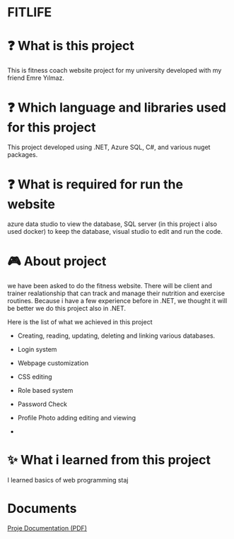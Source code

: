  # FITLIFE

 # :question: What is this project
 This is fitness coach website project for my university developed with my friend Emre Yılmaz.

 # :question: Which language and libraries used for this project
 This project developed using .NET, Azure SQL, C#, and various nuget packages.

 # :question: What is required for run the website
 azure data studio to view the database, SQL server (in this project i also used docker) to keep the database, visual studio to edit and run the code.

 # :video_game: About project
  we have been asked to do the fitness website. There will be client and trainer realationship that can track and manage their nutrition and exercise routines. Because i have a few experience before in .NET, we thought it will be better we do this project also in .NET.

  Here is the list of what we achieved in this project

  * Creating, reading, updating, deleting and linking various databases.

  * Login system

  * Webpage customization

  * CSS editing

  * Role based system

  * Password Check

  * Profile Photo adding editing and viewing

  *

 # ✨ What i learned from this project
  
  I learned basics of web programming staj 

  


# Documents

[Proje Documentation (PDF)](https://github.com/SellTrack/Fitlife/blob/main/AlphaSales/media/yazlab2.pdf)
